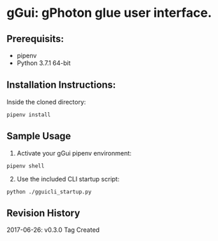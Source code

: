 # gGui: gPhoton glue user interface.

## Prerequisits: 
* pipenv
* Python 3.7.1 64-bit

## Installation Instructions:
Inside the cloned directory:
```console
pipenv install
```
## Sample Usage
1. Activate your gGui pipenv environment:
```console
pipenv shell
```
2. Use the included CLI startup script:
```console
python ./gguicli_startup.py
```

## Revision History
2017-06-26: v0.3.0 Tag Created
